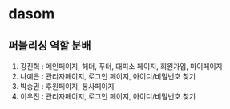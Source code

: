 # dasom



## 퍼블리싱 역할 분배

1. 강진혁 : 메인페이지, 헤더, 푸터, 대피소 페이지, 회원가입, 마이페이지
2. 나예은 : 관리자페이지, 로그인 페이지, 아이디/비밀번호 찾기
3. 박승권 : 후원페이지, 봉사페이지
4. 이우진 : 관리자페이지, 로그인 페이지, 아이디/비밀번호 찾기